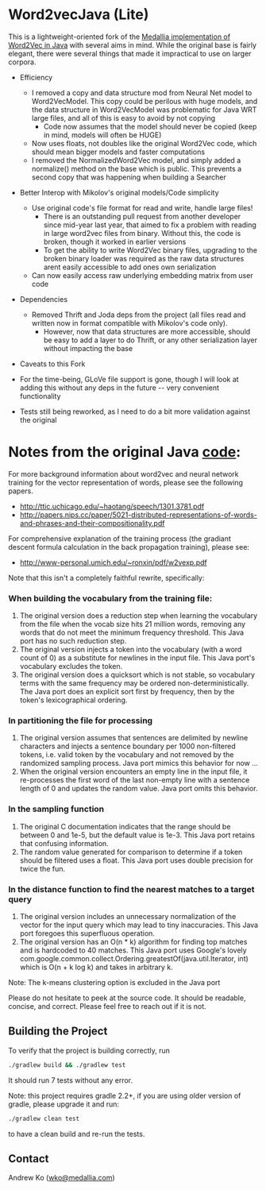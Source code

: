 # Word2vecJava (Lite)

This is a lightweight-oriented fork of the [Medallia implementation of Word2Vec in Java](https://github.com/medallia/Word2VecJava) with several aims in mind.  While the original base is fairly elegant, there were several things that made it impractical to use on larger corpora.

* Efficiency
  * I removed a copy and data structure mod from Neural Net model to Word2VecModel.  This copy could be perilous with huge models, and the data structure in Word2VecModel was problematic for Java WRT large files, and all of this is easy to avoid by not copying
    * Code now assumes that the model should never be copied (keep in mind, models will often be HUGE)
  * Now uses floats, not doubles like the original Word2Vec code, which should mean bigger models and faster computations
  * I removed the NormalizedWord2Vec model, and simply added a normalize() method on the base which is public.  This prevents a second copy that was happening when building a Searcher

* Better Interop with Mikolov's original models/Code simplicity
  * Use original code's file format for read and write, handle large files!
    * There is an outstanding pull request from another developer since mid-year last year, that aimed to fix a problem with reading in large word2vec files from binary.  Without this, the code is broken, though it worked in earlier versions
    * To get the ability to write Word2Vec binary files, upgrading to the broken binary loader was required as the raw data structures arent easily accessible to add ones own serialization
  * Can now easily access raw underlying embedding matrix from user code
  
* Dependencies
  * Removed Thrift and Joda deps from the project (all files read and written now in format compatible with Mikolov's code only).
    * However, now that data structures are more accessible, should be easy to add a layer to do Thrift, or any other serialization layer without impacting the base

* Caveats to this Fork

 * For the time-being, GLoVe file support is gone, though I will look at adding this without any deps in the future -- very convenient functionality
 * Tests still being reworked, as I need to do a bit more validation against the original

# Notes from the original Java [code](https://github.com/medallia/Word2VecJava):

For more background information about word2vec and neural network training for the vector representation of words, please see the following papers.
* http://ttic.uchicago.edu/~haotang/speech/1301.3781.pdf
* http://papers.nips.cc/paper/5021-distributed-representations-of-words-and-phrases-and-their-compositionality.pdf

For comprehensive explanation of the training process (the gradiant descent formula calculation in the back propagation training), please see:
* http://www-personal.umich.edu/~ronxin/pdf/w2vexp.pdf

Note that this isn't a completely faithful rewrite, specifically: 

### When building the vocabulary from the training file:
1. The original version does a reduction step when learning the vocabulary from the file when the vocab size hits 21 million words, removing any words that do not meet the minimum frequency threshold. This Java port has no such reduction step.
2. The original version injects a </s> token into the vocabulary (with a word count of 0) as a substitute for newlines in the input file. This Java port's vocabulary excludes the token.
3. The original version does a quicksort which is not stable, so vocabulary terms with the same frequency may be ordered non-deterministically.  The Java port does an explicit sort first by frequency, then by the token's lexicographical ordering.

### In partitioning the file for processing
1. The original version assumes that sentences are delimited by newline characters and injects a sentence boundary per 1000 non-filtered tokens, i.e. valid token by the vocabulary and not removed by the randomized sampling process. Java port mimics this behavior for now ...
2. When the original version encounters an empty line in the input file, it re-processes the first word of the last non-empty line with a sentence length of 0 and updates the random value. Java port omits this behavior.

### In the sampling function
1. The original C documentation indicates that the range should be between 0 and 1e-5, but the default value is 1e-3. This Java port retains that confusing information.
2. The random value generated for comparison to determine if a token should be filtered uses a float. This Java port uses double precision for twice the fun.

### In the distance function to find the nearest matches to a target query
1. The original version includes an unnecessary normalization of the vector for the input query which may lead to tiny inaccuracies. This Java port foregoes this superfluous operation.
2. The original version has an O(n * k) algorithm for finding top matches and is hardcoded to 40 matches. This Java port uses Google's lovely com.google.common.collect.Ordering.greatestOf(java.util.Iterator, int) which is O(n + k log k) and takes in arbitrary k.

Note: The k-means clustering option is excluded in the Java port

Please do not hesitate to peek at the source code. It should be readable, concise, and correct. Please feel free to reach out if it is not.

## Building the Project
To verify that the project is building correctly, run 
```bash
./gradlew build && ./gradlew test
```

It should run 7 tests without any error.

Note: this project requires gradle 2.2+, if you are using older version of gradle, please upgrade it and run:
```bash
./gradlew clean test
```

to have a clean build and re-run the tests.


## Contact
Andrew Ko (wko@medallia.com)
